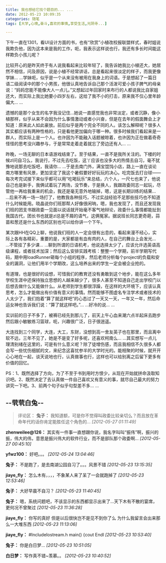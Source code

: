 ```yaml
---
title: 我也想给它找个题目的... ...
date: 2012-05-23 10:09:35
categories: 随笔
tags: [大学,心境,奋斗,喜欢的事情,享受生活,光阴寺...]

---
```

下午一直在1301，看UI设计方面的书，也有“欣赏”小植改校报联盟样式，春时姐说我欺负他，因为这本来是我的工作，呃，我表示这样说也行，我还有多长时间能这样欺负小孩儿呢？

比较开心的是昨天终于有人说我看起来比较年轻了，我告诉她我比小植还大，她居然不相信，问及原因，说是小植不经常讲话，总是看起来很淡定的样子，而我更像学妹… …学妹呃，似乎是一个从来没有被用在我身上的词语。于是想起了一篇日语二级阅读中的那个小男孩，他很认真地告诉自己那个活泼可爱小孩子脾气的母亲说：“妈妈您能不能像大人一点儿。”又想起过年回家时来布行的人都说我比自家姐还大，而实际上我比她要小四岁左右，这给了我不小的打击，原来我不仅心里年龄偏大… …

遗憾的是那个女生的名字我没记住…她说一直感觉我也非常淡定，或者沉静，像小植那样，似乎从来不会因为什么事情激动或者小兴奋，但是在去年的假面舞会上才知道：原来此人如此豪放。前后似乎是两个完全不同的人。该怎么解释呢？很多人其实都应该有两种性格的，只是看他更加偏向于哪一种。很多时候我们看起来是一群人，而实际上是一个人。也许因为不能融入话题被晾着，也许因为正在做着奇奇怪怪的思考没兴趣参与，于是常常走着走着就忘了旁边还有人… …

昨晚，一场无聊的日本语游戏结束了。至于结果，一直不是我所关注的。下楼的时候zl问自习么，我说行，不过先去吃饭，这丫应该也没多大的热情去自习，毫不犹豫地说那去吃饭吧，我请你… …于是去南门外，满宝馄饨小店，路上一直在谈论南方哪里有风景，更加坚定了我这个暑假要好好玩玩的决心。吃完饭去打台球——每次考完试接下来似乎都可以用“吃喝玩乐”来总结，六个人，一尺七也来了，他说自己也是新手，我俩试着玩了两场，没节奏，于是换人，我跟政委同志一起玩，尽管他一再给我重来的机会，我还是毫无意外地输掉，嗯，这是长期训练的结果… …后来不再一场一场打了，他教我各种技巧，不过实战经验不足那些技巧也不知道什么时候能用。晓晶说你们班那帮人好像很闲呐，嗯，我也发现了，而且还发现我们班的团支书跟政委一见面以说话就开始毫不客气地辩论，政委什么事情都能扯到我国古代，团长书也就是zl总是不屑的语气，这俩冤家。据说班长同志更奇葩，蒜苗和葱还是什么东西的区别也可以给你讲一个下午。

某次跟HH在QQ上聊，他说我们班的人一定会很有出息的，看起来漫不经心，实际上各有各精彩，重要的是，大家都是有血有肉的人，在自己的舞台上会发光… …不管挂了多少课… …聊到所谓的日语机考，他说选择太少了，应该允许选英语高级课程，或者技术加深；然后这么安排实践考核：整整一个学期，前半学期写代码，期中用loadRunner砸每个小组的程序，然后老师分析每个project的负载和安全的漏洞，让他们用半个学期改，这么培养出来的学生一定会被企业抢的。

有道理，也是很好的设想，可惜我们的教育还没有勇敢到这个地步，能在这么多年学校生涯中还保持独立思想的人越来越少了，很多人甚至不知道自己走出学校门以后想去做什么又能做什么。从老师到学生都很浮躁，在这样的大环境下，应该认真思考，怎么才能做出有价值有意义的事情。然而能够不图虚名专注学术或者技术的人太少了，我们抱着“算了就这样吧”的心态过了一天又一天，一年又一年，然后命运女神也告诉我们说：“算了就这样吧。”… …好冷的说… …

实训前的日子不多了，被褥已经先到那儿了，前天上午心血来潮六点半起床去跑步然后跟小敏敏练习篮球，呃，兴趣很广泛，日子很逍遥。

大连找到三个同学，大连，大工，东财，没想到高一舍友英子也在那里，而且离中软不远，三年不见了，她是不是变了好多呢，还喜欢柯南么… …其实想写一点儿理清别绪在这里的，可是有什么意义呢？除了徒增伤感，而且我相信不久很多人都会写一些忧伤细腻的文，来纪念这喜忧参半的大学时光的。能相聚的时候，就开开心心地在一起，谈天说地也行，认真做事也行，这样也可以给别离之后留下更多有价值的回忆。

PS：1、既然选择了方向，为了不至于书到用时方恨少，从现在开始就拼命汲取知识吧。2、既然决定了去认真做一件自己喜欢又有意义的事，就尽自己最大的努力讲究一下吧。3、前两个句子似乎句型差不多… …

--茕茕白兔--
---
>评论区：
>**兔子：** 我知道额，可是你不觉得叫政委比较亲切么？而且放在革命年代的话你肯定能胜任这个角色的…  *[2012-05-27 01:11:49]*
>
**zhenweilee@126：** 其实有一件事一直想跟你说，我名字叫叫“振伟”啊，振兴的振，伟大的伟，意思是振兴伟大的软件行业，而不是部队那个政委啊…  *[2012-05-27 00:45:10]*
>
**yfwz100：** 好吧。。。  *[2012-05-24 13:04:46]*
>
**兔子：** 不是跑了，是去南湖公园自习了。。。风景不错  *[2012-05-23 13:15:35]*
>
**jiaye_fly：** 怎么木有，，，，不象某人来了呆了一会就跑掉了  *[2012-05-23 12:53:46]*
>
**兔子：** 大好早晨不自习？  *[2012-05-23 11:40:45]*
>
**兔子：** 嗯，系统问题吧，不该显示的东西都显示出来了…天下木有不散的宴席，更何况不曾聚过  *[2012-05-23 11:36:28]*
>
**jiaye_fly：** 你写的真好 但是以后很快岂不是见不到你了么 为什么我留言会出来那么一大堆东西  *[2012-05-23 11:13:06]*
>
**jiaye_fly：** #IncludeIostream.h main() {cout Endl  *[2012-05-23 10:53:40]*
>
**兔子：** 你是白日梦…  *[2012-05-23 10:51:05]*
>
**白日梦：** 写作真不错~羡慕。。  *[2012-05-23 10:40:52]*
>
